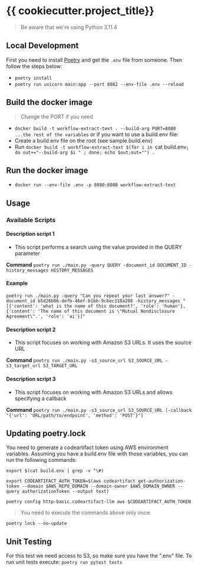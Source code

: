# {{ cookiecutter.project_title}}

> Be aware that we're using Python 3.11.4

## Local Development

First you need to install [Poetry](https://python-poetry.org/docs/#installation) and get the `.env` file from someone. Then follow the steps below:

- `poetry install`
- `poetry run uvicorn main:app --port 8082 --env-file .env --reload`


## Build the docker image

> Change the PORT if you need

- `docker build -t workflow-extract-text . --build-arg PORT=8080 ...the rest of the variables`
or if you want to use a build.env file:
- Create a build.env file on the root (see sample.build.env)
- Run `docker build -t workflow-extract-text $(for i in `cat build.env`; do out+="--build-arg $i " ; done; echo $out;out="") .`

## Run the docker image
- `docker run --env-file .env -p 8080:8080 workflow-extract-text`

## Usage

### Available Scripts

#### Description script 1
- This script performs a search using the value provided in the QUERY parameter

**Command**
`poetry run ./main.py -query QUERY -document_id DOCUMENT_ID -history_messages HISTORY_MESSAGES`

#### Example

`poetry run ./main.py -query "Can you repeat your last answer?" -document_id b5d26b06-defb-46ef-b1bb-9c6ec318a208 -history_messages "[{'content': 'what is the name of this document?', 'role': 'human'}, {'content': 'The name of this document is \"Mutual Nondisclosure Agreement\".', 'role': 'ai'}]"`

#### Description script 2
- This script focuses on working with Amazon S3 URLs. It uses the source URL

**Command**
`poetry run ./main.py -s3_source_url S3_SOURCE_URL -s3_target_url S3_TARGET_URL`

#### Description script 3
- This script focuses on working with Amazon S3 URLs and allows specifying a callback

**Command**
`poetry run ./main.py -s3_source_url S3_SOURCE_URL [-callback "{'url': 'URL/path/to/endpoint', 'method': 'POST'}"]`

## Updating poetry.lock

You need to generate a codeartifact token using AWS environment variables. Assuming you have a build.env file with those variables, you can run the following commands:

```
export $(cat build.env | grep -v ^\#)

export CODEARTIFACT_AUTH_TOKEN=$(aws codeartifact get-authorization-token --domain $AWS_REPO_DOMAIN --domain-owner $AWS_DOMAIN_OWNER --query authorizationToken --output text)

poetry config http-basic.codeartifact-llm aws $CODEARTIFACT_AUTH_TOKEN
```

> You need to execute the commands above only once.

```poetry lock --no-update```

## Unit Testing
For this test we need access to S3, so make sure you have the ".env" file. To run unit tests execute:
`poetry run pytest tests`

